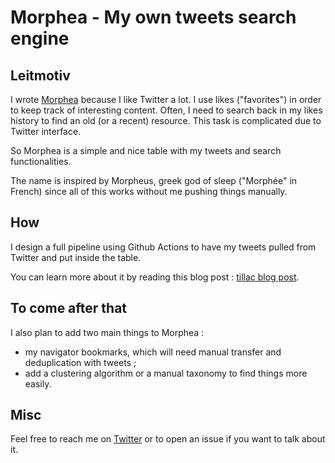 
# Morphea - My own tweets search engine

<!-- badges: start -->
<!-- badges: end -->

## Leitmotiv

I wrote [Morphea](morphea.netlify.app) because I like Twitter a lot. I use likes ("favorites") in order to keep track of interesting content.
Often, I need to search back in my likes history to find an old (or a recent) resource. This task is complicated due to Twitter interface.

So Morphea is a simple and nice table with my tweets and search functionalities.

The name is inspired by Morpheus, greek god of sleep ("Morphée" in French) since all of this works without me pushing things manually.

## How

I design a full pipeline using Github Actions to have my tweets pulled from Twitter and put inside the table.

You can learn more about it by reading this blog post : [tillac blog post](link).

## To come after that

I also plan to add two main things to Morphea :

+ my navigator bookmarks, which will need manual transfer and deduplication with tweets ;
+ add a clustering algorithm or a manual taxonomy to find things more easily.

## Misc

Feel free to reach me on [Twitter](https://twitter.com/tvroylandt) or to open an issue if you want to talk about it.


